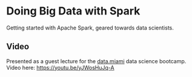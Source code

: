 # Doing Big Data with Spark

Getting started with Apache Spark, geared towards data scientists.

## Video

Presented as a guest lecture for the [data.miami](https://data.miami/) data science bootcamp. Video here: https://youtu.be/yJWosHuJq-A
